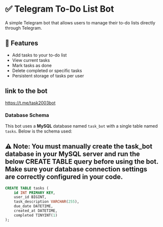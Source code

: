 # ✅ Telegram To-Do List Bot

A simple Telegram bot that allows users to manage their to-do lists directly through Telegram.

## 📌 Features

- Add tasks to your to-do list
- View current tasks
- Mark tasks as done
- Delete completed or specific tasks
- Persistent storage of tasks per user

## link to the bot
https://t.me/task2003bot


###  Database Schema

This bot uses a **MySQL** database named `task_bot` with a single table named `tasks`. Below is the schema used:

## ⚠️ Note: You must manually create the task_bot database in your MySQL server and run the below CREATE TABLE query before using the bot. Make sure your database connection settings are correctly configured in your code.

```sql
CREATE TABLE tasks (
    id INT PRIMARY KEY,
    user_id BIGINT,
    task_description VARCHAR(255),
    due_date DATETIME,
    created_at DATETIME,
    completed TINYINT(1)
);


